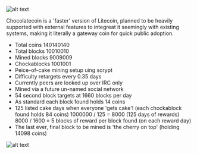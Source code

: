 ![alt text](http://computerstudio.eu/private/ChocolateCoinLogo.png "ChocolateCoin logo")

Chocolatecoin is a 'faster' version of Litecoin, planned to be heavily supported with external features to integreat it seemingly with existing systems, making it literally a gateway coin for quick public adoption.

- Total coins 140140140
- Total blocks 10010010
- Mined blocks  9009009
- Chockablocks  1001001
- Peice-of-cake mining setup uing scrypt
- Difficulty retargets every 0.35 days
- Currently peers are looked up over IRC only
- Mined via a future un-named social network
- 54 second block targets at 1660 blocks per day
- As standard each block found holds 14 coins
- 125 listed cake days when everyone 'gets cake'! (each chockablock found holds 84 coins) 1000000 / 125 = 8000 (125 days of rewards) 8000 / 1600 = 5 blocks of reward per block found (on each reward day)
- The last ever, final block to be mined is 'the cherry on top' (holding 14098 coins)

![alt text](http://computerstudio.eu/private/yum.jpg "ChocolateCoin Face")
